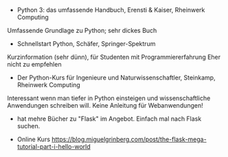 * Python 3: das umfassende Handbuch, Erensti & Kaiser, Rheinwerk Computing

Umfassende Grundlage zu Python; sehr dickes Buch

* Schnellstart Python, Schäfer, Springer-Spektrum

Kurzinformation (sehr dünn), für Studenten mit Programmiererfahrung
Eher nicht zu empfehlen

* Der Python-Kurs für Ingenieure und Naturwissenschaftler, Steinkamp, Rheinwerk Computing

Interessant wenn man tiefer in Python einsteigen und wissenschaftliche Anwendungen schreiben will. Keine Anleitung für Webanwendungen!

* <packt> hat mehre Bücher zu "Flask" im Angebot. Einfach mal nach Flask suchen.

* Online Kurs https://blog.miguelgrinberg.com/post/the-flask-mega-tutorial-part-i-hello-world
